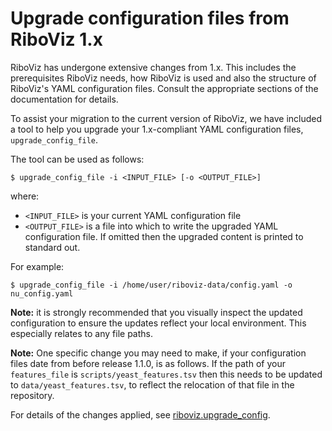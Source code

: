 # Upgrade configuration files from RiboViz 1.x

RiboViz has undergone extensive changes from 1.x. This includes the prerequisites RiboViz needs, how RiboViz is used and also the structure of RiboViz's YAML configuration files. Consult the appropriate sections of the documentation for details.

To assist your migration to the current version of RiboViz, we have included a tool to help you upgrade your 1.x-compliant YAML configuration files, `upgrade_config_file`.

The tool can be used as follows:

```console
$ upgrade_config_file -i <INPUT_FILE> [-o <OUTPUT_FILE>]
```

where:

* `<INPUT_FILE>` is your current YAML configuration file
* `<OUTPUT_FILE>` is a file into which to write the upgraded YAML configuration file. If omitted then the upgraded content is printed to standard out.

For example:

```console
$ upgrade_config_file -i /home/user/riboviz-data/config.yaml -o nu_config.yaml 
```

**Note:** it is strongly recommended that you visually inspect the updated configuration to ensure the updates reflect your local environment. This especially relates to any file paths.

**Note:** One specific change you may need to make, if your configuration files date from before release 1.1.0, is as follows. If the path of your `features_file` is `scripts/yeast_features.tsv` then this needs to be updated to `data/yeast_features.tsv`, to reflect the relocation of that file in the repository.

For details of the changes applied, see [riboviz.upgrade_config](../../riboviz/upgrade_config.py).
